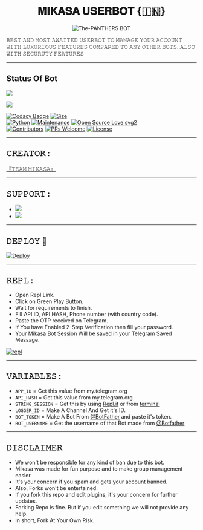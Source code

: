 <h1 align="center">
<b>𝐌𝐈𝐊𝐀𝐒𝐀 𝐔𝐒𝐄𝐑𝐁𝐎𝐓 {🇮🇳}</b>
</h1>
<p align="center">
  <img src="https://telegra.ph/file/3142697b0998fa9fa464c.jpg" alt="The-PANTHERS BOT">

𝙱𝙴𝚂𝚃  𝙰𝙽𝙳  𝙼𝙾𝚂𝚃  𝙰𝚆𝙰𝙸𝚃𝙴𝙳  𝚄𝚂𝙴𝚁𝙱𝙾𝚃  𝚃𝙾  𝙼𝙰𝙽𝙰𝙶𝙴  𝚈𝙾𝚄𝚁  𝙰𝙲𝙲𝙾𝚄𝙽𝚃 𝚆𝙸𝚃𝙷 𝙻𝚄𝚇𝚄𝚁𝙸𝙾𝚄𝚂 𝙵𝙴𝙰𝚃𝚄𝚁𝙴𝚂 𝙲𝙾𝙼𝙿𝙰𝚁𝙴𝙳 𝚃𝙾 𝙰𝙽𝚈 𝙾𝚃𝙷𝙴𝚁 𝙱𝙾𝚃𝚂..𝙰𝙻𝚂𝙾 𝚆𝙸𝚃𝙷 𝚂𝙴𝙲𝚄𝚁𝚄𝚃𝚈 𝙵𝙴𝙰𝚃𝚄𝚁𝙴𝚂 </p>

-----

## Status Of Bot 

<p align="left"><a href="https://github.com/sameerpanthi/deadly-op-bot/network/members"><img src="https://img.shields.io/github/forks/TEAM-MIKASA/MIKASA-BOT?label=Forks&logoColor=Black&style=social"></a><p align="left"><a href="https://github.com/TEAM-MIKASA/MIKASA-BOT/stargazers"><img src="https://img.shields.io/github/stars/TEAM-MIKASA/MIKASA-BOT?logoColor=Blue&style=social"></a><p align="left"><a href="https://github.com/TEAM-MIKASA/MIKASA-BOT"></a><p align="left"><a href="https://github.com/TEAM-MIKASA/MIKASA-BOT?"></

[![Codacy Badge](https://api.codacy.com/project/badge/Grade/f7c51539e67b483bb8d7749acca51d3a)](https://app.codacy.com/gh/TEAM-MIKASA/MIKASA-BOT?utm_source=github.com&utm_medium=referral&utm_content=TEAM-MIKASA/MIKASA-BOT&utm_campaign=Badge_Grade_Settings)
[![Size](https://img.shields.io/github/repo-size/TEAM-MIKASA/MIKASA-BOT?style=flat-square&color=green)](https://github.com/TEAM-MIKASA/MIKASA-BOT/)   
[![Python](https://img.shields.io/badge/Python-v3.9-blue)](https://www.python.org/)
[![Maintenance](https://img.shields.io/badge/Maintained%3F-yes-green.svg)](https://github.com/TEAM-MIKASA/MIKASA-BOT/graphs/commit-activity)
[![Open Source Love svg2](https://badges.frapsoft.com/os/v2/open-source.svg?v=103)](https://github.com/TEAM-MIKASA/MIKASA-BOT)   
[![Contributors](https://img.shields.io/github/contributors/TEAM-MIKASA/MIKASA-BOT?style=flat-square&color=green)](https://github.com/TEAM-MIKASA/MIKASA-BOT/graphs/contributors)
[![PRs Welcome](https://img.shields.io/badge/PRs-welcome-brightgreen.svg?style=flat-square)](https://makeapullrequest.com)
[![License](https://img.shields.io/badge/License-AGPL-blue)](https://github.com/TEAM-MIKASA/MIKASA-BOT/blob/main/LICENSE)

------

## 𝙲𝚁𝙴𝙰𝚃𝙾𝚁 : 
[『𝚃𝙴𝙰𝙼 𝙼𝙸𝙺𝙰𝚂𝙰』](https://t.me/mikasa_network)

---------------

## 𝚂𝚄𝙿𝙿𝙾𝚁𝚃 :

- <a href="https://t.me/mikasa_bot_support"><img src="https://img.shields.io/badge/Join-SUPPORT%20GROUP-red.svg?logo=Telegram"></a>
- <a href="https://t.me/mikasa_bot_op"><img src="https://img.shields.io/badge/Join-SUPPORT%20CHANNEL-red.svg?logo=Telegram"></a>

-------------------------------------------------

## 𝙳𝙴𝙿𝙻𝙾𝚈  🚀

[![Deploy]()](https://heroku.com/deploy?template=https://github.com/TEAM-MIKASA/MIKASA-BOT)

------------------------------------------------
## 𝚁𝙴𝙿𝙻 :                

- Open Repl Link.
- Click on Green Play Button.
- Wait for requirements to finish.
- Fill API ID, API HASH, Phone number (with country code).
- Paste the OTP received on Telegram.
- If You have Enabled 2-Step Verification then fill your password.
- Your Mikasa Bot Session Will be saved in your Telegram Saved Message.

[![repl]()](https://replit.com/@TEAM-MIKASA/MIKASA-OP-BOT#main.py)
    
-------------------------------------------------
## 𝚅𝙰𝚁𝙸𝙰𝙱𝙻𝙴𝚂 :

- `APP_ID`  =  Get this value from my.telegram.org
- `API_HASH`  =  Get this value from my.telegram.org
- `STRING_SESSION`  =  Get this by using [Repl.it](#Repl) or from [terminal](#Terminal)
- `LOGGER_ID`  =  Make A Channel And Get it's ID.
- `BOT_TOKEN`  =  Make A Bot From [@BotFather](https://t.me/botfather) and paste it's token.
- `BOT_USERNAME`  =  Get the username of that Bot made from [@Botfather](https://t.me/botfather)
------------
## 𝙳𝙸𝚂𝙲𝙻𝙰𝙸𝙼𝙴𝚁 


- We won't be responsible for any kind of ban due to this bot.
- Mikasa was made for fun purpose and to make group management easier.
- It's your concern if you spam and gets your account banned.
- Also, Forks won't be entertained.
- If you fork this repo and edit plugins, it's your concern for further updates.
- Forking Repo is fine. But if you edit something we will not provide any help.
- In short, Fork At Your Own Risk.


